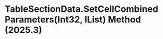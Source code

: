 # TableSectionData.SetCellCombinedParameters(Int32, IList<TableCellCombinedParameterData>) Method (2025.3)

﻿